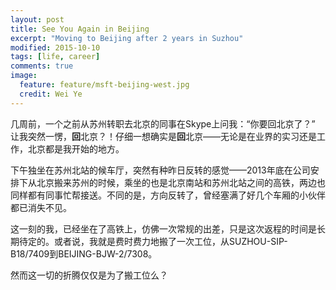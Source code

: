 ```yaml
---
layout: post
title: See You Again in Beijing
excerpt: "Moving to Beijing after 2 years in Suzhou"
modified: 2015-10-10
tags: [life, career]
comments: true
image:
  feature: feature/msft-beijing-west.jpg
  credit: Wei Ye
---
```


几周前，一个之前从苏州转职去北京的同事在Skype上问我：“你要回北京了？” 让我突然一愣，**回**北京？！仔细一想确实是**回**北京——无论是在业界的实习还是工作，北京都是我开始的地方。

下午独坐在苏州北站的候车厅，突然有种昨日反转的感觉——2013年底在公司安排下从北京搬来苏州的时候，乘坐的也是北京南站和苏州北站之间的高铁，两边也同样都有同事忙帮接送。不同的是，方向反转了，曾经塞满了好几个车厢的小伙伴都已消失不见。

这一刻的我，已经坐在了高铁上，仿佛一次常规的出差，只是这次返程的时间是长期待定的。或者说，我就是费时费力地搬了一次工位，从SUZHOU-SIP-B18/7409到BEIJING-BJW-2/7308。

然而这一切的折腾仅仅是为了搬工位么？
